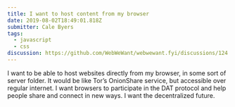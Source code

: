 ```yaml
---
title: I want to host content from my browser
date: 2019-08-02T18:49:01.818Z
submitter: Cale Byers
tags:
  - javascript
  - css
discussion: https://github.com/WebWeWant/webwewant.fyi/discussions/124
---
```


I want to be able to host websites directly from my browser, in some sort of server folder. It would be like Tor’s OnionShare service, but accessible over regular internet. I want browsers to participate in the DAT protocol and help people share and connect in new ways. I want the decentralized future.
